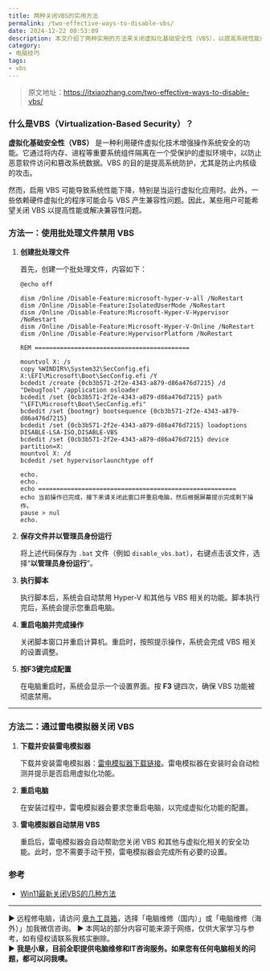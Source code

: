 ```yaml
---
title: 两种关闭VBS的实用方法
permalink: /two-effective-ways-to-disable-vbs/
date: 2024-12-22 00:53:09
description: 本文介绍了两种实用的方法来关闭虚拟化基础安全性（VBS），以提高系统性能或解决兼容性问题。
category:
- 电脑技巧
tags:
- vbs
---
```


> 原文地址：<https://itxiaozhang.com/two-effective-ways-to-disable-vbs/>  

### **什么是VBS（Virtualization-Based Security）？**

**虚拟化基础安全性（VBS）** 是一种利用硬件虚拟化技术增强操作系统安全的功能。它通过将内存、进程等重要系统组件隔离在一个受保护的虚拟环境中，以防止恶意软件访问和篡改系统数据。VBS 的目的是提高系统防护，尤其是防止内核级的攻击。

然而，启用 VBS 可能导致系统性能下降，特别是当运行虚拟化应用时。此外，一些依赖硬件虚拟化的程序可能会与 VBS 产生兼容性问题。因此，某些用户可能希望关闭 VBS 以提高性能或解决兼容性问题。

### **方法一：使用批处理文件禁用 VBS**

1. **创建批处理文件**

   首先，创建一个批处理文件，内容如下：

   ```batch
   @echo off

   dism /Online /Disable-Feature:microsoft-hyper-v-all /NoRestart
   dism /Online /Disable-Feature:IsolatedUserMode /NoRestart
   dism /Online /Disable-Feature:Microsoft-Hyper-V-Hypervisor /NoRestart
   dism /Online /Disable-Feature:Microsoft-Hyper-V-Online /NoRestart
   dism /Online /Disable-Feature:HypervisorPlatform /NoRestart

   REM ===========================================

   mountvol X: /s
   copy %WINDIR%\System32\SecConfig.efi X:\EFI\Microsoft\Boot\SecConfig.efi /Y
   bcdedit /create {0cb3b571-2f2e-4343-a879-d86a476d7215} /d "DebugTool" /application osloader
   bcdedit /set {0cb3b571-2f2e-4343-a879-d86a476d7215} path "\EFI\Microsoft\Boot\SecConfig.efi"
   bcdedit /set {bootmgr} bootsequence {0cb3b571-2f2e-4343-a879-d86a476d7215}
   bcdedit /set {0cb3b571-2f2e-4343-a879-d86a476d7215} loadoptions DISABLE-LSA-ISO,DISABLE-VBS
   bcdedit /set {0cb3b571-2f2e-4343-a879-d86a476d7215} device partition=X:
   mountvol X: /d
   bcdedit /set hypervisorlaunchtype off

   echo.
   echo.
   echo =======================================================
   echo 当前操作已完成，接下来请关闭此窗口并重启电脑，然后根据屏幕提示完成剩下操作。
   pause > nul
   echo.
   ```

2. **保存文件并以管理员身份运行**

   将上述代码保存为 `.bat` 文件（例如 `disable_vbs.bat`），右键点击该文件，选择“**以管理员身份运行**”。

3. **执行脚本**

   执行脚本后，系统会自动禁用 Hyper-V 和其他与 VBS 相关的功能。脚本执行完后，系统会提示您重启电脑。

4. **重启电脑并完成操作**

   关闭脚本窗口并重启计算机。重启时，按照提示操作，系统会完成 VBS 相关的设置调整。

5. **按F3键完成配置**

   在电脑重启时，系统会显示一个设置界面。按 **F3** 键四次，确保 VBS 功能被彻底禁用。

---

### **方法二：通过雷电模拟器关闭 VBS**

1. **下载并安装雷电模拟器**

   下载并安装雷电模拟器：[雷电模拟器下载链接](https://www.ldmnq.com/)。雷电模拟器在安装时会自动检测并提示是否启用虚拟化功能。

2. **重启电脑**

   在安装过程中，雷电模拟器会要求您重启电脑，以完成虚拟化功能的配置。

3. **雷电模拟器自动禁用 VBS**

   重启后，雷电模拟器会自动帮助您关闭 VBS 和其他与虚拟化相关的安全功能。此时，您不需要手动干预，雷电模拟器会完成所有必要的设置。

### 参考

- [Win11最新关闭VBS的几种方法](https://iknow.lenovo.com.cn/detail/423992)

---
▶ 远程修电脑，请访问 [章九工具箱](https://zhang9.com/)，选择「电脑维修（国内）」或「电脑维修（海外）」加我微信咨询。 
▶ 本网站的部分内容可能来源于网络，仅供大家学习与参考，如有侵权请联系我核实删除。  
▶ **我是小章，目前全职提供电脑维修和IT咨询服务。如果您有任何电脑相关的问题，都可以问我噢。**  
